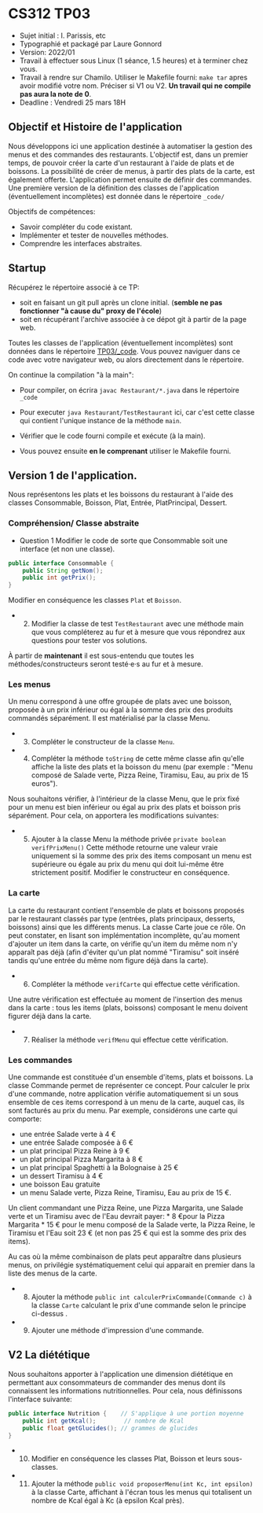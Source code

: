 # CS312 TP03

  * Sujet initial : I. Parissis, etc
  * Typographié et packagé par Laure Gonnord
  * Version: 2022/01
  * Travail à effectuer sous Linux (1 séance, 1.5 heures) et à terminer chez vous.
  * Travail à rendre sur Chamilo. Utiliser le Makefile fourni: `make tar` apres avoir modifié votre nom. Préciser si V1 ou V2.
  **Un travail qui ne compile pas aura la note de 0**.
  * Deadline : Vendredi 25 mars 18H


## Objectif et Histoire de l'application

Nous développons ici  une application destinée à automatiser la gestion des menus et des commandes des restaurants. L'objectif est, dans un premier temps, de pouvoir créer la carte d'un restaurant à l'aide de plats et de boissons. La possibilité de créer de menus, à partir des plats de la carte, est également offerte. L'application permet ensuite de définir des commandes.
Une première version de la définition des classes de l'application (éventuellement incomplètes) est  donnée dans le répertoire `_code/`

Objectifs de compétences:
* Savoir compléter du code existant.
* Implémenter et tester de nouvelles méthodes.
* Comprendre les interfaces abstraites.

## Startup

Récupérez le répertoire associé à ce TP: 
* soit en faisant un git pull après un clone initial. (**semble ne pas fonctionner "à cause du" proxy de l'école**)
* soit en récupérant l'archive associée à ce dépot git à partir de la page web.

Toutes les classes de l'application (éventuellement incomplètes) sont
données dans le répertoire [TP03/_code](_code/). Vous pouvez naviguer dans ce code
avec votre navigateur web, ou alors directement dans le répertoire.

On continue la compilation "à la main":
* Pour compiler, on écrira `javac Restaurant/*.java` dans le répertoire `_code`
* Pour executer `java Restaurant/TestRestaurant` ici, car c'est cette classe qui contient l'unique instance de la méthode `main`.

* Vérifier que le code fourni compile et exécute (à la main).

* Vous pouvez ensuite **en le comprenant** utiliser le Makefile fourni.

## Version 1 de l'application.

Nous représentons les plats et les boissons du restaurant à l'aide des classes Consommable, Boisson, Plat, Entrée, PlatPrincipal, Dessert. 

### Compréhension/ Classe abstraite
* Question 1 
Modifier le code de sorte que Consommable soit une interface (et non une classe).
```Java
public interface Consommable {
	public String getNom();
	public int getPrix();
}
```
Modifier en conséquence les classes `Plat` et `Boisson`.

* 2) Modifier la classe de test `TestRestaurant` avec une méthode main que vous compléterez au fur et à mesure que vous répondrez aux questions pour tester vos solutions. 

À partir de **maintenant** il est sous-entendu que toutes les méthodes/constructeurs seront testé·e·s au fur et à mesure.


### Les menus
Un menu correspond à une offre groupée de plats avec une boisson, proposée à un prix inférieur ou égal à la somme des prix des produits commandés séparément. Il est matérialisé par la classe Menu.

* 3) Compléter le constructeur de la classe `Menu`.

* 4) Compléter la méthode `toString` de cette même classe afin qu'elle affiche la liste des plats et la boisson du menu (par exemple : "Menu composé de Salade verte, Pizza Reine, Tiramisu, Eau, au prix de  15 euros").


Nous souhaitons vérifier, à l'intérieur de la classe Menu, que le prix fixé pour un menu est bien inférieur ou égal au prix des plats et boisson pris séparément. Pour cela, on apportera les modifications suivantes:

* 5) Ajouter à la classe Menu la méthode privée `private boolean verifPrixMenu()`
Cette méthode retourne une valeur vraie uniquement si la somme des prix des items composant un menu est supérieure ou égale au prix du menu qui doit lui-même être strictement positif. Modifier le constructeur en conséquence.

### La carte
La carte du restaurant contient l'ensemble de plats et boissons proposés par le restaurant classés par type (entrées, plats principaux, desserts, boissons) ainsi que les différents menus. La classe Carte joue ce rôle. On peut constater, en lisant son implémentation incomplète, qu'au moment d'ajouter un item dans la carte, on vérifie qu'un item du même nom n'y apparaît pas déjà (afin d'éviter qu'un plat nommé "Tiramisu" soit inséré tandis qu'une entrée du même nom figure déjà dans la carte). 

* 6) Compléter la méthode `verifCarte` qui effectue cette vérification.

Une autre vérification est effectuée au moment de l'insertion des menus dans la carte : tous les items (plats, boissons) composant le menu doivent figurer déjà dans la carte. 

* 7) Réaliser la méthode `verifMenu` qui effectue cette vérification.


### Les commandes
Une commande est constituée d'un ensemble d'items, plats et boissons. La classe Commande permet de représenter ce concept. Pour calculer le prix d'une commande, notre application vérifie automatiquement si un sous ensemble de ces items correspond à un menu de la carte, auquel cas, ils sont facturés au prix du menu.
Par exemple, considérons une carte qui comporte:	
  * une entrée Salade verte à 4 €
  * une entrée Salade composée à 6 €
  * un plat principal Pizza Reine à 9 €
  * un plat principal Pizza Margarita à 8 €
  * un plat principal Spaghetti à la Bolognaise à 25 €
  * un dessert Tiramisu à 4 €
  * une boisson Eau gratuite
  * un menu Salade verte, Pizza Reine, Tiramisu, Eau au prix de 15 €. 

Un client commandant une Pizza Reine, une Pizza Margarita, une Salade verte et un Tiramisu avec de l'Eau devrait payer:
    * 8 €pour la Pizza Margarita
    * 15 € pour le menu composé de la Salade verte, la Pizza Reine, le Tiramisu et l'Eau
soit 23 € (et non pas 25 € qui est la somme des prix des items).

Au cas où la même combinaison de plats peut apparaître dans plusieurs menus, on privilégie systématiquement celui qui apparait en premier dans la liste des menus de la carte.

* 8) Ajouter la méthode `public int calculerPrixCommande(Commande c)` à la classe `Carte` calculant le prix d'une commande selon le principe ci-dessus .

* 9) Ajouter une méthode d'impression d'une commande.

## V2 La diététique 

Nous souhaitons apporter à l'application une dimension diététique en permettant aux consommateurs de commander des menus dont ils connaissent les informations nutritionnelles. Pour cela, nous définissons l'interface suivante:
```Java
public interface Nutrition {    // S'applique à une portion moyenne
	public int getKcal(); 		 // nombre de Kcal 
	public float getGlucides(); // grammes de glucides
}
```
* 10)  Modifier en conséquence les classes Plat, Boisson et leurs sous-classes.

* 11)  Ajouter la méthode `public void proposerMenu(int Kc, int epsilon)` à la classe Carte, affichant à l'écran tous les menus qui totalisent un nombre de Kcal égal à Kc (à epsilon Kcal près).

